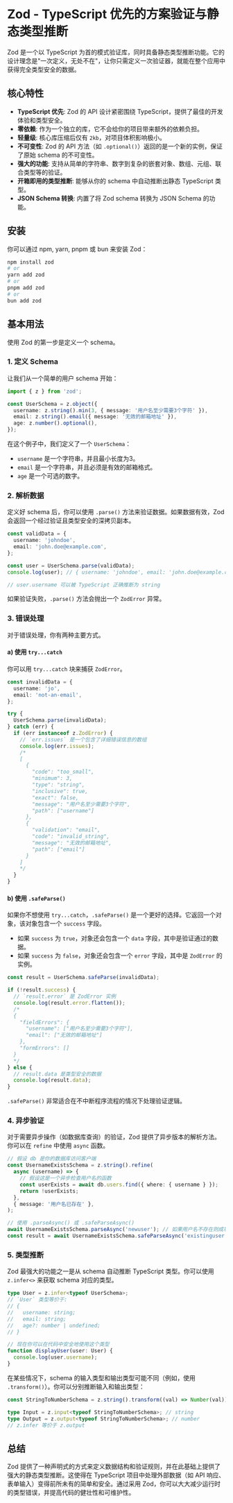 # Zod - TypeScript 优先的方案验证与静态类型推断

Zod 是一个以 TypeScript 为首的模式验证库，同时具备静态类型推断功能。它的设计理念是"一次定义，无处不在"，让你只需定义一次验证器，就能在整个应用中获得完全类型安全的数据。

## 核心特性

- **TypeScript 优先**: Zod 的 API 设计紧密围绕 TypeScript，提供了最佳的开发体验和类型安全。
- **零依赖**: 作为一个独立的库，它不会给你的项目带来额外的依赖负担。
- **轻量级**: 核心库压缩后仅有 `2kb`，对项目体积影响极小。
- **不可变性**: Zod 的 API 方法（如 `.optional()`）返回的是一个新的实例，保证了原始 schema 的不可变性。
- **强大的功能**: 支持从简单的字符串、数字到复杂的嵌套对象、数组、元组、联合类型等的验证。
- **开箱即用的类型推断**: 能够从你的 schema 中自动推断出静态 TypeScript 类型。
- **JSON Schema 转换**: 内置了将 Zod schema 转换为 JSON Schema 的功能。

## 安装

你可以通过 npm, yarn, pnpm 或 bun 来安装 Zod：

```bash
npm install zod
# or
yarn add zod
# or
pnpm add zod
# or
bun add zod
```

## 基本用法

使用 Zod 的第一步是定义一个 schema。

### 1. 定义 Schema

让我们从一个简单的用户 schema 开始：

```typescript
import { z } from 'zod';

const UserSchema = z.object({
  username: z.string().min(3, { message: '用户名至少需要3个字符' }),
  email: z.string().email({ message: '无效的邮箱地址' }),
  age: z.number().optional(),
});
```

在这个例子中，我们定义了一个 `UserSchema`：

- `username` 是一个字符串，并且最小长度为3。
- `email` 是一个字符串，并且必须是有效的邮箱格式。
- `age` 是一个可选的数字。

### 2. 解析数据

定义好 schema 后，你可以使用 `.parse()` 方法来验证数据。如果数据有效，Zod 会返回一个经过验证且类型安全的深拷贝副本。

```typescript
const validData = {
  username: 'johndoe',
  email: 'john.doe@example.com',
};

const user = UserSchema.parse(validData);
console.log(user); // { username: 'johndoe', email: 'john.doe@example.com' }

// user.username 可以被 TypeScript 正确推断为 string
```

如果验证失败，`.parse()` 方法会抛出一个 `ZodError` 异常。

### 3. 错误处理

对于错误处理，你有两种主要方式。

#### a) 使用 `try...catch`

你可以用 `try...catch` 块来捕获 `ZodError`。

```typescript
const invalidData = {
  username: 'jo',
  email: 'not-an-email',
};

try {
  UserSchema.parse(invalidData);
} catch (err) {
  if (err instanceof z.ZodError) {
    // `err.issues` 是一个包含了详细错误信息的数组
    console.log(err.issues);
    /*
    [
      {
        "code": "too_small",
        "minimum": 3,
        "type": "string",
        "inclusive": true,
        "exact": false,
        "message": "用户名至少需要3个字符",
        "path": ["username"]
      },
      {
        "validation": "email",
        "code": "invalid_string",
        "message": "无效的邮箱地址",
        "path": ["email"]
      }
    ]
    */
  }
}
```

#### b) 使用 `.safeParse()`

如果你不想使用 `try...catch`，`.safeParse()` 是一个更好的选择。它返回一个对象，该对象包含一个 `success` 字段。

- 如果 `success` 为 `true`，对象还会包含一个 `data` 字段，其中是验证通过的数据。
- 如果 `success` 为 `false`，对象还会包含一个 `error` 字段，其中是 `ZodError` 的实例。

```typescript
const result = UserSchema.safeParse(invalidData);

if (!result.success) {
  // `result.error` 是 ZodError 实例
  console.log(result.error.flatten());
  /*
  {
    "fieldErrors": {
      "username": ["用户名至少需要3个字符"],
      "email": ["无效的邮箱地址"]
    },
    "formErrors": []
  }
  */
} else {
  // result.data 是类型安全的数据
  console.log(result.data);
}
```

`.safeParse()` 非常适合在不中断程序流程的情况下处理验证逻辑。

### 4. 异步验证

对于需要异步操作（如数据库查询）的验证，Zod 提供了异步版本的解析方法。你可以在 `refine` 中使用 `async` 函数。

```typescript
// 假设 db 是你的数据库访问客户端
const UsernameExistsSchema = z.string().refine(
  async (username) => {
    // 假设这是一个异步检查用户名的函数
    const userExists = await db.users.find({ where: { username } });
    return !userExists;
  },
  { message: '用户名已存在' },
);

// 使用 .parseAsync() 或 .safeParseAsync()
await UsernameExistsSchema.parseAsync('newuser'); // 如果用户名不存在则成功
const result = await UsernameExistsSchema.safeParseAsync('existinguser'); // result.success 会是 false
```

### 5. 类型推断

Zod 最强大的功能之一是从 schema 自动推断 TypeScript 类型。你可以使用 `z.infer<>` 来获取 schema 对应的类型。

```typescript
type User = z.infer<typeof UserSchema>;
// `User` 类型等价于:
// {
//   username: string;
//   email: string;
//   age?: number | undefined;
// }

// 现在你可以在代码中安全地使用这个类型
function displayUser(user: User) {
  console.log(user.username);
}
```

在某些情况下，schema 的输入类型和输出类型可能不同（例如，使用 `.transform()`）。你可以分别推断输入和输出类型：

```typescript
const StringToNumberSchema = z.string().transform((val) => Number(val));

type Input = z.input<typeof StringToNumberSchema>; // string
type Output = z.output<typeof StringToNumberSchema>; // number
// z.infer 等价于 z.output
```

## 总结

Zod 提供了一种声明式的方式来定义数据结构和验证规则，并在此基础上提供了强大的静态类型推断。这使得在 TypeScript 项目中处理外部数据（如 API 响应、表单输入）变得前所未有的简单和安全。通过采用 Zod，你可以大大减少运行时的类型错误，并提高代码的健壮性和可维护性。
